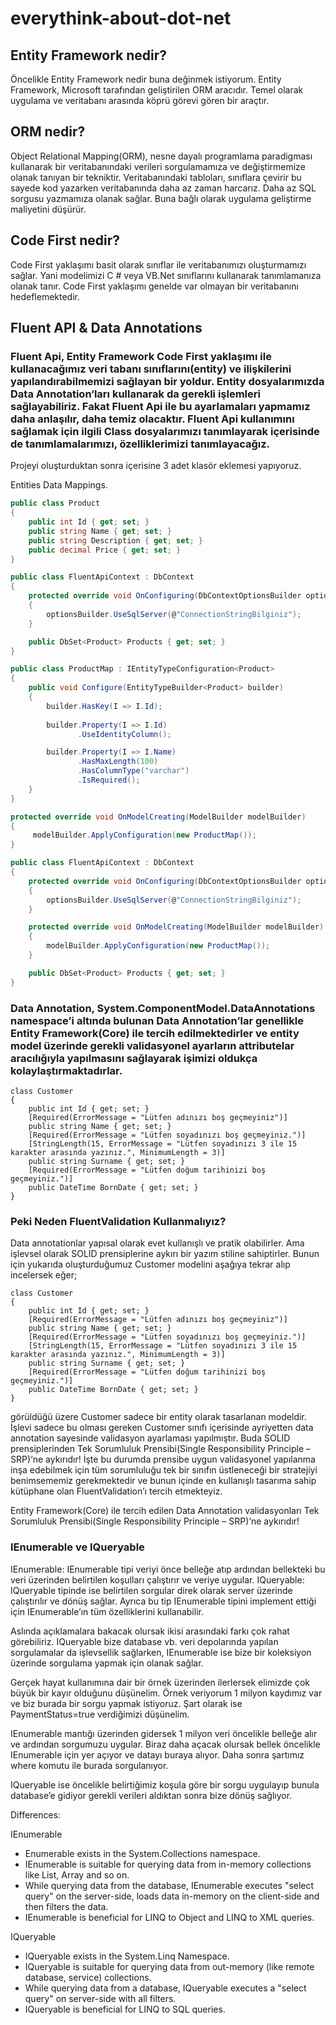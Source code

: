# everythink-about-dot-net

## Entity Framework nedir?
Öncelikle Entity Framework nedir buna değinmek istiyorum. Entity Framework, Microsoft tarafından geliştirilen ORM aracıdır. Temel olarak uygulama ve veritabanı arasında köprü görevi gören bir araçtır.

## ORM nedir?
Object Relational Mapping(ORM), nesne dayalı programlama paradigması kullanarak bir veritabanındaki verileri sorgulamamıza ve değiştirmemize olanak tanıyan bir tekniktir. Veritabanındaki tabloları, sınıflara çevirir bu sayede kod yazarken veritabanında daha az zaman harcarız. Daha az SQL sorgusu yazmamıza olanak sağlar. Buna bağlı olarak uygulama geliştirme maliyetini düşürür. 

## Code First nedir?
Code First yaklaşımı basit olarak sınıflar ile veritabanımızı oluşturmamızı sağlar. Yani modelimizi C # veya VB.Net sınıflarını kullanarak tanımlamanıza olanak tanır. Code First yaklaşımı genelde var olmayan bir veritabanını hedeflemektedir.

## Fluent API & Data Annotations

### Fluent Api, Entity Framework Code First yaklaşımı ile kullanacağımız veri tabanı sınıflarını(entity) ve ilişkilerini yapılandırabilmemizi sağlayan bir yoldur. Entity dosyalarımızda Data Annotation‘ları kullanarak da gerekli işlemleri sağlayabiliriz. Fakat Fluent Api ile bu ayarlamaları yapmamız daha anlaşılır, daha temiz olacaktır. Fluent Api kullanımını sağlamak için ilgili Class dosyalarımızı tanımlayarak içerisinde de tanımlamalarımızı, özelliklerimizi tanımlayacağız.
Projeyi oluşturduktan sonra içerisine 3 adet klasör eklemesi yapıyoruz.

Entities
Data
Mappings.

```c#
public class Product
{
    public int Id { get; set; }
    public string Name { get; set; }
    public string Description { get; set; }
    public decimal Price { get; set; }
}

public class FluentApiContext : DbContext
{
    protected override void OnConfiguring(DbContextOptionsBuilder optionsBuilder)
    {
        optionsBuilder.UseSqlServer(@"ConnectionStringBilginiz");
    }

    public DbSet<Product> Products { get; set; }
}

public class ProductMap : IEntityTypeConfiguration<Product>
{
    public void Configure(EntityTypeBuilder<Product> builder)
    {
        builder.HasKey(I => I.Id);
        
        builder.Property(I => I.Id)
               .UseIdentityColumn();

        builder.Property(I => I.Name)
               .HasMaxLength(100)
               .HasColumnType("varchar")
               .IsRequired();
    }
}

protected override void OnModelCreating(ModelBuilder modelBuilder)
{
     modelBuilder.ApplyConfiguration(new ProductMap());
}

public class FluentApiContext : DbContext
{
    protected override void OnConfiguring(DbContextOptionsBuilder optionsBuilder)
    {
        optionsBuilder.UseSqlServer(@"ConnectionStringBilginiz");
    }

    protected override void OnModelCreating(ModelBuilder modelBuilder)
    {
        modelBuilder.ApplyConfiguration(new ProductMap());
    }

    public DbSet<Product> Products { get; set; }
}
```

### Data Annotation, System.ComponentModel.DataAnnotations namespace’i altında bulunan Data Annotation’lar genellikle Entity Framework(Core) ile tercih edilmektedirler ve entity model üzerinde gerekli validasyonel ayarların attributelar aracılığıyla yapılmasını sağlayarak işimizi oldukça kolaylaştırmaktadırlar.

```
class Customer
{
    public int Id { get; set; }
    [Required(ErrorMessage = "Lütfen adınızı boş geçmeyiniz")]
    public string Name { get; set; }
    [Required(ErrorMessage = "Lütfen soyadınızı boş geçmeyiniz.")]
    [StringLength(15, ErrorMessage = "Lütfen soyadınızı 3 ile 15 karakter arasında yazınız.", MinimumLength = 3)]
    public string Surname { get; set; }
    [Required(ErrorMessage = "Lütfen doğum tarihinizi boş geçmeyiniz.")]
    public DateTime BornDate { get; set; }
}

```

### Peki Neden FluentValidation Kullanmalıyız?
Data annotationlar yapısal olarak evet kullanışlı ve pratik olabilirler. Ama işlevsel olarak SOLID prensiplerine aykırı bir yazım stiline sahiptirler. Bunun için yukarıda oluşturduğumuz Customer modelini aşağıya tekrar alıp incelersek eğer;


```
class Customer
{
    public int Id { get; set; }
    [Required(ErrorMessage = "Lütfen adınızı boş geçmeyiniz")]
    public string Name { get; set; }
    [Required(ErrorMessage = "Lütfen soyadınızı boş geçmeyiniz.")]
    [StringLength(15, ErrorMessage = "Lütfen soyadınızı 3 ile 15 karakter arasında yazınız.", MinimumLength = 3)]
    public string Surname { get; set; }
    [Required(ErrorMessage = "Lütfen doğum tarihinizi boş geçmeyiniz.")]
    public DateTime BornDate { get; set; }
}

```

görüldüğü üzere Customer sadece bir entity olarak tasarlanan modeldir. İşlevi sadece bu olması gereken Customer sınıfı içerisinde ayriyetten data annotation sayesinde validasyon ayarlaması yapılmıştır. Buda SOLID prensiplerinden Tek Sorumluluk Prensibi(Single Responsibility Principle – SRP)‘ne aykırıdır! İşte bu durumda prensibe uygun validasyonel yapılanma inşa edebilmek için tüm sorumluluğu tek bir sınıfın üstleneceği bir stratejiyi benimsememiz gerekmektedir ve bunun içinde en kullanışlı tasarıma sahip kütüphane olan FluentValidation’ı tercih etmekteyiz.

Entity Framework(Core) ile tercih edilen Data Annotation validasyonları Tek Sorumluluk Prensibi(Single Responsibility Principle – SRP)‘ne aykırıdır!

### IEnumerable ve IQueryable
 IEnumerable: IEnumerable tipi veriyi önce belleğe atıp ardından bellekteki bu veri üzerinden belirtilen koşulları çalıştırır ve veriye uygular.
 IQueryable: IQueryable tipinde ise belirtilen sorgular direk olarak server üzerinde çalıştırılır ve dönüş sağlar. Ayrıca bu tip IEnumerable tipini implement ettiği için IEnumerable’ın tüm özelliklerini kullanabilir.

 Aslında açıklamalara bakacak olursak ikisi arasındaki farkı çok rahat görebiliriz. IQueryable bize database vb. veri depolarında yapılan sorgulamalar da işlevsellik sağlarken, IEnumerable ise bize bir koleksiyon üzerinde sorgulama yapmak için olanak sağlar.

 Gerçek hayat kullanımına dair bir örnek üzerinden ilerlersek elimizde çok büyük bir kayır olduğunu düşünelim. Örnek veriyorum 1 milyon kaydımız var ve biz burada bir sorgu yapmak istiyoruz. Şart olarak ise PaymentStatus=true verdiğimizi düşünelim.

IEnumerable mantığı üzerinden gidersek 1 milyon veri öncelikle belleğe alır ve ardından sorgumuzu uygular. Biraz daha açacak olursak bellek öncelikle IEnumerable için yer açıyor ve datayı buraya alıyor. Daha sonra şartımız where komutu ile burada sorgulanıyor.

IQueryable ise öncelikle belirtiğimiz koşula göre bir sorgu uygulayıp bunula database’e gidiyor gerekli verileri aldıktan sonra bize dönüş sağlıyor.


Differences:

IEnumerable
* Enumerable exists in the System.Collections namespace.
* IEnumerable is suitable for querying data from in-memory collections like List, Array and so on.
* While querying data from the database, IEnumerable executes "select query" on the server-side, loads data in-memory on the client-side and then filters the data.
* IEnumerable is beneficial for LINQ to Object and LINQ to XML queries.

IQueryable
* IQueryable exists in the System.Linq Namespace.
* IQueryable is suitable for querying data from out-memory (like remote database, service) collections.
* While querying data from a database, IQueryable executes a "select query" on server-side with all filters.
* IQueryable is beneficial for LINQ to SQL queries.

